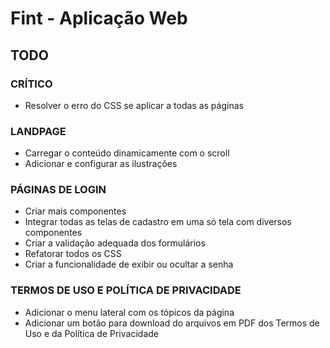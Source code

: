 # Fint - Aplicação Web

## TODO

### CRÍTICO

- Resolver o erro do CSS se aplicar a todas as páginas

### LANDPAGE

- Carregar o conteúdo dinamicamente com o scroll
- Adicionar e configurar as ilustrações

### PÁGINAS DE LOGIN

- Criar mais componentes
- Integrar todas as telas de cadastro em uma só tela com diversos componentes
- Criar a validação adequada dos formulários
- Refatorar todos os CSS
- Criar a funcionalidade de exibir ou ocultar a senha

### TERMOS DE USO E POLÍTICA DE PRIVACIDADE

- Adicionar o menu lateral com os tópicos da página
- Adicionar um botão para download do arquivos em PDF dos Termos de Uso e da Política de Privacidade
